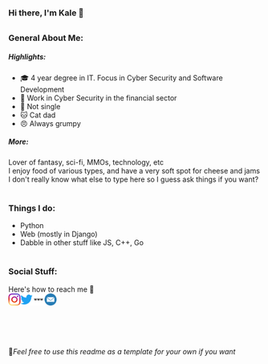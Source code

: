 #
### Hi there, I'm Kale 🥦  
##  

### General About Me:  
##### Highlights:  
- 🎓 4 year degree in IT. Focus in Cyber Security and Software Development
- 💼 Work in Cyber Security in the financial sector
- 💍 Not single
- 🐱 Cat dad
- 😠 Always grumpy

##### More:  

Lover of fantasy, sci-fi, MMOs, technology, etc<br>
I enjoy food of various types, and have a very soft spot for cheese and jams<br>
I don't really know what else to type here so I guess ask things if you want?

#
### Things I do:  
- Python
- Web (mostly in Django)
- Dabble in other stuff like JS, C++, Go

#
### Social Stuff:  
Here's how to reach me 🤠<br>
<a href="instagram.com/kaleleafygreen"><img align="left" alt="Kale/AlbusNoir | Instagram" width="24px" src="https://github.com/AlbusNoir/AlbusNoir/blob/master/Icons/instagram.svg"/></a>
<a href="https://twitter.com/KaleLeafyGreen"><img align="left" alt="Kale/AlbusNoir | Twitter" width="24px" src="https://github.com/AlbusNoir/AlbusNoir/blob/master/Icons/twitter.svg"/></a>
<a href="https://kalebsego.com"><img align="left" alt="Kale/AlbusNoir | personal site" width="24px" src="https://github.com/AlbusNoir/AlbusNoir/blob/master/Icons/website.svg"/></a>
<a href="mailto:kalegithub@gmail.com?subject=MESSAGE FROM GITHUB"><img align="left" alt="Kale/AlbusNoir | Email" width="24px" src="https://github.com/AlbusNoir/AlbusNoir/blob/master/Icons/email.svg"/></a>
#
<br>
<br>
<br>
<br>
📜<em>Feel free to use this readme as a template for your own if you want</em>
